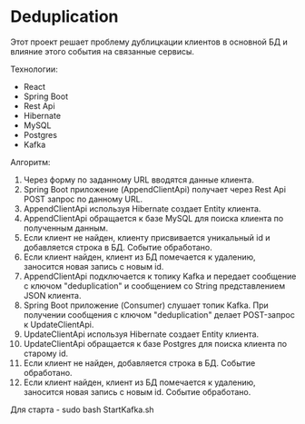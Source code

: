 # Deduplication

Этот проект решает проблему дублицкации клиентов в основной БД и влияние этого события на связанные сервисы.

Технологии:
 - React
 - Spring Boot
 - Rest Api
 - Hibernate
 - MySQL
 - Postgres
 - Kafka

Алгоритм:
1) Через форму по заданному URL вводятся данные клиента.
2) Spring Boot приложение (AppendClientApi) получает через Rest Api POST запрос по данному URL.
3) AppendClientApi используя Hibernate создает Entity клиента.
4) AppendClientApi обращается к базе MySQL для поиска клиента по полученным данным.
5) Если клиент не найден, клиенту присвивается уникальный id и добавляется строка в БД. Событие обработано.
6) Если клиент найден, клиент из БД помечается к удалению, заносится новая запись с новым id. 
7) AppendClientApi подключается к топику Kafka и передает сообщение с ключом "deduplication" и сообщением со String представлением JSON клиента.
8) Spring Boot приложение (Consumer) слушает топик Kafka. При получении сообщения с ключом "deduplication" делает POST-запрос к UpdateClientApi.
9) UpdateClientApi используя Hibernate создает Entity клиента.
10) UpdateClientApi обращается к базе Postgres для поиска клиента по старому id.
11) Если клиент не найден, добавляется строка в БД. Событие обработано.
12) Если клиент найден, клиент из БД помечается к удалению, заносится новая запись с новым id. Событие обработано.

Для старта - sudo bash StartKafka.sh
